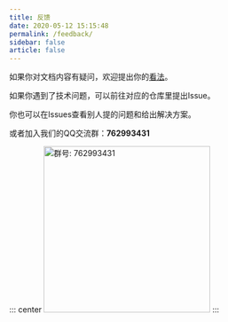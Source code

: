 ```yaml
---
title: 反馈
date: 2020-05-12 15:15:48
permalink: /feedback/
sidebar: false
article: false
---
```


如果你对文档内容有疑问，欢迎提出你的[看法](https://github.com/hx-w/csgowiki-docs/issues)。

如果你遇到了技术问题，可以前往对应的仓库里提出Issue。

你也可以在Issues查看别人提的问题和给出解决方案。

或者加入我们的QQ交流群：**762993431**

::: center
<img src="https://ibed.csgowiki.top/image/csgowiki.png" alt="群号: 762993431" class="no-zoom" style="width:300px;">
:::
